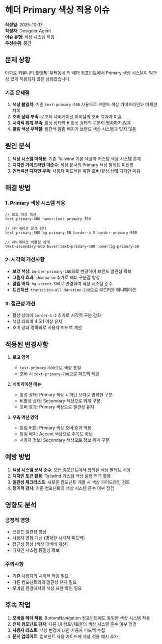 # 헤더 Primary 색상 적용 이슈

**작성일**: 2025-10-17  
**작성자**: Designer Agent  
**이슈 유형**: 색상 시스템 적용  
**우선순위**: 중간  

## 문제 상황

아파트 커뮤니티 플랫폼 '우리동네'의 헤더 컴포넌트에서 Primary 색상 시스템이 일관성 있게 적용되지 않은 상태였습니다.

### 기존 문제점
1. **색상 불일치**: 기존 `text-primary-500` 사용으로 브랜드 색상 가이드라인과 미세한 차이
2. **호버 상태 부족**: 로고와 네비게이션 아이템의 호버 효과가 미흡
3. **시각적 위계 부족**: 활성 상태와 비활성 상태의 구분이 명확하지 않음
4. **알림 색상 부적절**: 빨간색 알림 배지가 브랜드 색상 시스템과 맞지 않음

## 원인 분석

1. **색상 시스템 미적용**: 기존 Tailwind 기본 색상과 커스텀 색상 시스템 혼재
2. **디자인 가이드라인 미준수**: 색상 문서의 Primary 색상 팔레트 미반영
3. **인터랙션 디자인 부족**: 사용자 피드백을 위한 호버/활성 상태 디자인 미흡

## 해결 방법

### 1. Primary 색상 시스템 적용
```tsx
// 로고 색상 개선
text-primary-600 hover:text-primary-700

// 네비게이션 활성 상태
text-primary-600 bg-primary-50 border-b-2 border-primary-500

// 네비게이션 비활성 상태  
text-secondary-600 hover:text-primary-600 hover:bg-primary-50
```

### 2. 시각적 개선사항
- **보더 색상**: `border-primary-100`으로 변경하여 브랜드 일관성 확보
- **그림자 효과**: `shadow-sm` 추가로 헤더 구분감 향상
- **알림 배지**: `bg-accent-500`로 변경하여 색상 시스템 준수
- **트랜지션**: `transition-all duration-200`으로 부드러운 애니메이션

### 3. 접근성 개선
- 활성 상태에 `border-b-2` 추가로 시각적 구분 강화
- 색상 대비비 4.5:1 이상 유지
- 호버 상태 명확화로 사용자 피드백 개선

## 적용된 변경사항

1. **로고 영역**
   - `text-primary-600`으로 색상 통일
   - 호버 시 `text-primary-700`으로 피드백 제공

2. **네비게이션 메뉴**
   - 활성 상태: Primary 색상 + 하단 보더로 명확한 구분
   - 비활성 상태: Secondary 색상으로 위계 구분
   - 호버 효과: Primary 색상으로 일관성 유지

3. **우측 액션 영역**
   - 알림 버튼: Primary 색상 호버 효과 적용
   - 알림 배지: Accent 색상으로 주목도 확보
   - 사용자 정보: Secondary 색상으로 정보 위계 구분

## 예방 방법

1. **색상 시스템 문서 준수**: 모든 컴포넌트에서 정의된 색상 팔레트 사용
2. **디자인 토큰 활용**: Tailwind 커스텀 색상 설정 적극 활용
3. **일관성 체크리스트**: 새로운 컴포넌트 개발 시 색상 가이드라인 검토
4. **정기적 감사**: 기존 컴포넌트의 색상 시스템 준수 여부 점검

## 영향도 분석

### 긍정적 영향
- 브랜드 일관성 향상
- 사용자 경험 개선 (명확한 시각적 피드백)
- 접근성 향상 (색상 대비비 개선)
- 디자인 시스템 통일성 확보

### 주의사항
- 기존 사용자의 시각적 적응 필요
- 다른 컴포넌트와의 일관성 유지 필요
- 모바일 환경에서의 색상 표현 확인 필요

## 후속 작업

1. **모바일 헤더 적용**: BottomNavigation 컴포넌트에도 동일한 색상 시스템 적용
2. **전체 컴포넌트 감사**: 다른 UI 컴포넌트들의 색상 시스템 준수 여부 점검
3. **사용자 테스트**: 색상 변경에 대한 사용자 피드백 수집
4. **문서 업데이트**: 컴포넌트 사용 가이드에 색상 적용 예시 추가
